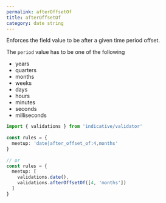 ```yaml
---
permalink: afterOffsetOf
title: afterOffsetOf
category: date string
---
```


Enforces the field value to be after a given time period offset.
 
The `period` value has to be one of the following
 
- years
- quarters
- months
- weeks
- days
- hours
- minutes
- seconds
- milliseconds
 
```ts
import { validations } from 'indicative/validator'
 
const rules = {
  meetup: 'date|after_offset_of:4,months'
}
 
// or
const rules = {
  meetup: [
    validations.date(),
    validations.afterOffsetOf([4, 'months'])
  ]
}
```